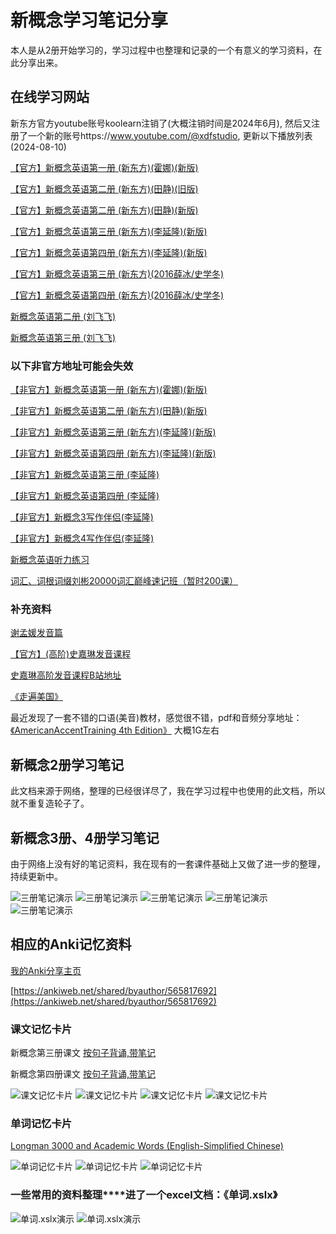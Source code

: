 # 新概念学习笔记分享

本人是从2册开始学习的，学习过程中也整理和记录的一个有意义的学习资料，在此分享出来。

## **在线学习网站**

新东方官方youtube账号koolearn注销了(大概注销时间是2024年6月), 然后又注册了一个新的账号https://www.youtube.com/@xdfstudio, 更新以下播放列表(2024-08-10)

[【官方】新概念英语第一册 (新东方)(霍娜)(新版)](https://www.youtube.com/playlist?list=PLK6q4vrvWZiNruBZbwb_pxGrACaklqwLJ)

[【官方】新概念英语第二册 (新东方)(田静)(旧版)](https://www.youtube.com/playlist?list=PLK6q4vrvWZiPTo92wZ3WTVovkgbXqPC1o)

[【官方】新概念英语第二册 (新东方)(田静)(新版)](https://www.youtube.com/playlist?list=PLK6q4vrvWZiPtc5XLGEVKZLPwwqzTiKSF)

[【官方】新概念英语第三册 (新东方)(李延隆)(新版)](https://www.youtube.com/playlist?list=PLK6q4vrvWZiN5zjCSQTJKxDCHmIkhzLlM)

[【官方】新概念英语第四册 (新东方)(李延隆)(新版)](https://www.youtube.com/playlist?list=PLK6q4vrvWZiO2bDC7cWwGmaxPtRMSQgNT)

[【官方】新概念英语第三册 (新东方)(2016薛冰/史学冬)](https://www.youtube.com/playlist?list=PLK6q4vrvWZiMgexqhAjocpAkjjNFgkcVY)

[【官方】新概念英语第四册 (新东方)(2016薛冰/史学冬)](https://www.youtube.com/playlist?list=PLK6q4vrvWZiMWmws-H6u6Yyrr5nvY7lzm)

[新概念英语第二册 (刘飞飞)](https://www.youtube.com/playlist?list=PL5YAbMpT3Nh3k4XoR6u_r1bhr_Vg00QyQ)

[新概念英语第三册 (刘飞飞)](https://www.youtube.com/playlist?list=PL5YAbMpT3Nh1ho20sV0bpbLFzf6J9ygPV)

### **以下非官方地址可能会失效**

[【非官方】新概念英语第一册 (新东方)(霍娜)(新版)](https://www.youtube.com/playlist?list=PL7QPSCAroBojgp9-X2Dv8gPpFhHLcqvKF)

[【非官方】新概念英语第二册 (新东方)(田静)(新版)](https://www.youtube.com/playlist?list=PL7QPSCAroBog_u72arS00YtJDBX0bFnXa)

[【非官方】新概念英语第三册 (新东方)(李延隆)(新版)](https://www.youtube.com/playlist?list=PLGnHtEN8U57Oy9dLDwfvqUFH0IBH7p2S4)

[【非官方】新概念英语第四册 (新东方)(李延隆)(新版)](https://www.youtube.com/playlist?list=PLGnHtEN8U57Mara3B8c9uFXP2cEd-vdoM)

[【非官方】新概念英语第三册 (李延隆)](https://www.youtube.com/playlist?list=PL1pijTdUwLseVy85adDtGFNWgb2vS12d3)

[【非官方】新概念英语第四册 (李延隆)](https://www.youtube.com/playlist?list=PL0mH-8xA1kQs81JkBm0RELDXpqy9anw0W)

[【非官方】新概念3写作伴侣(李延隆)](https://www.youtube.com/playlist?list=PL1pijTdUwLscr95ql7JsJAPG8dc4DITvq)

[【非官方】新概念4写作伴侣(李延隆)](https://www.youtube.com/playlist?list=PL1pijTdUwLsfIlE_UlCwa2FqRuJyTboCg)

[新概念英语听力练习](https://www.youtube.com/playlist?list=PL1pijTdUwLsfVGGjbJEp4IAVIJ06AnAW_)

[词汇、词根词缀刘彬20000词汇巅峰速记班（暂时200课）](https://www.youtube.com/playlist?list=PLJSOIPlB395WsFOcrYSjxrey4UHL79jsf)

### **补充资料**

[谢孟媛发音篇](https://www.youtube.com/playlist?list=PLQ67idcbIuFb89IoMgOI5RZpD9vJO1_it)

[【官方】(高阶)史嘉琳发音课程](http://ocw.aca.ntu.edu.tw/ntu-ocw/ocw/cou/101S102)

[史嘉琳高阶发音课程B站地址](https://www.bilibili.com/video/BV1bf4y1k7xC?from=search&seid=3965439832955446661)

[《走遍美国》](https://www.youtube.com/playlist?list=PLkHYKt-E2bEtG374gWgHsMG-Q7KaJbmf0)

最近发现了一套不错的口语(美音)教材，感觉很不错，pdf和音频分享地址：<br>
[《AmericanAccentTraining 4th Edition》](https://drive.google.com/file/d/1N46fnIrC0BiVze4lFl-jV_IJ7DM1cVIw/view) 大概1G左右


## **新概念2册学习笔记**

此文档来源于网络，整理的已经很详尽了，我在学习过程中也使用的此文档，所以就不重复造轮子了。

## **新概念3册、4册学习笔记**

由于网络上没有好的笔记资料，我在现有的一套课件基础上又做了进一步的整理，持续更新中。

![三册笔记演示](./img/课文1_2.png)
![三册笔记演示](./img/课文2_2.png)
![三册笔记演示](./img/课文3_2.png)
![三册笔记演示](./img/课文4_2.png)
![三册笔记演示](./img/课文5_2.png)

## **相应的Anki记忆资料**

[我的Anki分享主页](https://ankiweb.net/shared/by-author/1533041577)

[https://ankiweb.net/shared/byauthor/565817692](https://ankiweb.net/shared/byauthor/565817692)


### **课文记忆卡片**

新概念第三册课文 [按句子背诵,带笔记](https://ankiweb.net/shared/info/1533041577)

新概念第四册课文 [按句子背诵,带笔记](https://ankiweb.net/shared/info/1169581791)

![课文记忆卡片](./img/anki_课文1_2.png)
![课文记忆卡片](./img/anki_课文2_2.png)
![课文记忆卡片](./img/anki_课文3_2.png)
![课文记忆卡片](./img/anki_课文4_2.png)


### **单词记忆卡片**

[Longman 3000 and Academic Words (English-Simplified Chinese)](https://ankiweb.net/shared/info/565817692)

![单词记忆卡片](./img/anki_单词1_2.png)
![单词记忆卡片](./img/anki_单词2_2.png)
![单词记忆卡片](./img/anki_单词3_2.png)


### **一些常用的资料整理****进了一个excel文档**：《单词.xslx》

![单词.xslx演示](./img/单词1_2.png)
![单词.xslx演示](./img/单词2_2.png)
